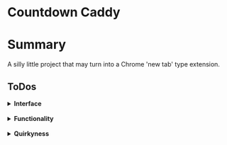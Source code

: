# Countdown Caddy

# Summary

A silly little project that may turn into a Chrome 'new tab' type extension.

## ToDos

<details>
  <summary><b>Interface</b></summary>
  <blockquote>
    &#9989; Base layout<br/>
    &#9989; Add countdowns button<br/>
    &#9989; Standard countdown<br/>
    &#9989; Countdown with image<br/>
    &#11036; Drag reorder countdowns<br/>
    &#11036; Remove countdowns<br/>
    &#11036; Info about how countdowns are stored<br/>
  </blockquote>
</details>
<br>
<details>
  <summary><b>Functionality</b></summary>
  <blockquote>
    &#11036; Drag reorder countdowns call<br/>
    &#11036; Add countdowns call<br/>
    &#11036; Calculate countdown data<br/>
    &#11036; Remove countdowns call<br/>
    &#11036; Session storage vs. Local storage<br/>
  </blockquote>
</details>
<br>
<details>
  <summary><b>Quirkyness</b></summary>
  <blockquote>
    &#11036; Hamburger menu<br/>
    &#11036; A funny countdown select<br/>
  </blockquote>
</details>

<!--## Won't dos-->

